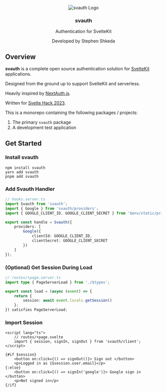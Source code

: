 <p align="center">
	<img src="https://user-images.githubusercontent.com/129692066/232321448-b9bae8f2-7bbf-4314-aff9-845bb8e31277.png" alt="svauth Logo" />
	<h3 align="center">svauth</h3>
	<p align="center">Authentication for SvelteKit</p>
	<p align="center">Developed by Stephen Shkeda <stephenshkeda@gmail.com></p>
		
</p>

## Overview

**svauth** is a complete open source authentication solution for [SvelteKit](https://kit.svelte.dev/) applications.

Designed from the ground up to support SvelteKit and serverless.

Heavily inspired by [NextAuth.js](https://github.com/nextauthjs/next-auth).

Written for [Svelte Hack 2023](https://hack.sveltesociety.dev/).

This is a monorepo containing the following packages / projects:

1. The primary `svauth` package
2. A development test application

## Get Started

### Install svauth

```
npm install svauth
yarn add svauth
pnpm add svauth
```

### Add Svauth Handler

```typescript
// hooks.server.ts
import Svauth from 'svauth';
import { Google } from 'svauth/providers';
import { GOOGLE_CLIENT_ID, GOOGLE_CLIENT_SECRET } from '$env/static/private';

export const handle = Svauth({
	providers: [
		Google({
			clientId: GOOGLE_CLIENT_ID,
			clientSecret: GOOGLE_CLIENT_SECRET
		})
	]
});
```

### (Optional) Get Session During Load

```typescript
// routes/+page.server.ts
import type { PageServerLoad } from './$types';

export const load = (async (event) => {
	return {
		session: await event.locals.getSession()
	};
}) satisfies PageServerLoad;
```

### Import Session

```svelte
<script lang="ts">
	// routes/+page.svelte
	import { session, signIn, signOut } from 'svauth/client';
</script>

{#if $session}
	<button on:click={() => signOut()}> Sign out </button>
	<p>Logged in as {$session.user.email}</p>
{:else}
	<button on:click={() => signIn('google')}> Google sign in </button>
	<p>Not signed in</p>
{/if}
```
